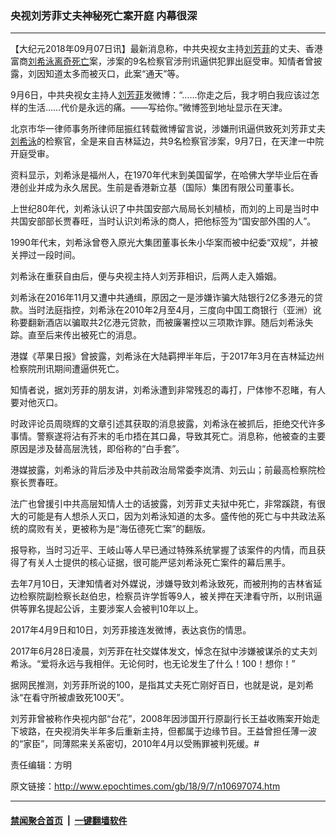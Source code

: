 ### 央视刘芳菲丈夫神秘死亡案开庭 内幕很深
------------------------

<p>【大纪元2018年09月07日讯】最新消息称，中共央视女主持<a href="http://www.epochtimes.com/gb/tag/%E5%88%98%E8%8A%B3%E8%8F%B2.html">刘芳菲</a>的丈夫、香港富商<a href="http://www.epochtimes.com/gb/tag/%E5%88%98%E5%B8%8C%E6%B3%B3.html">刘希泳</a><a href="http://www.epochtimes.com/gb/tag/%E7%A6%BB%E5%A5%87%E6%AD%BB%E4%BA%A1.html">离奇死亡</a>案，涉案的9名检察官涉刑讯逼供犯罪出庭受审。知情者曾披露，刘因知道太多而被灭口，此案“通天”等。</p>
<p>9月6日，中共央视女主持人<a href="http://www.epochtimes.com/gb/tag/%E5%88%98%E8%8A%B3%E8%8F%B2.html">刘芳菲</a>发微博：“&#8230;&#8230;你走之后，我才明白我应该过怎样的生活&#8230;&#8230;代价是永远的痛。——写给你。”微博签到地址显示在天津。</p>
<p>北京市华一律师事务所律师屈振红转载微博留言说，涉嫌刑讯逼供致死刘芳菲丈夫<a href="http://www.epochtimes.com/gb/tag/%E5%88%98%E5%B8%8C%E6%B3%B3.html">刘希泳</a>的检察官，全是来自吉林延边，共9名检察官涉案，9月7日，在天津一中院开庭受审。</p>
<p>资料显示，刘希泳是福州人，在1970年代末到美国留学，在哈佛大学毕业后在香港创业并成为永久居民。生前是香港新立基（国际）集团有限公司董事长。</p>
<p>上世纪80年代，刘希泳认识了中共国安部六局局长刘植桢，而刘的上司是当时中共国安部部长贾春旺，当时认识刘希泳的商人，把他标签为“国安部外围的人”。</p>
<p>1990年代末，刘希泳曾卷入原光大集团董事长朱小华案而被中纪委“双规”，并被关押过一段时间。</p>
<p>刘希泳在重获自由后，便与央视主持人刘芳菲相识，后两人走入婚姻。</p>
<p>刘希泳在2016年11月又遭中共通缉，原因之一是涉嫌诈骗大陆银行2亿多港元的贷款。当时法庭指控，刘希泳在2010年2月至4月，三度向中国工商银行（亚洲）讹称要翻新酒店以骗取共2亿港元贷款，而被廉署控以三项欺诈罪。随后刘希泳失踪。直至后来传出被死亡的消息。</p>
<p>港媒《苹果日报》曾披露，刘希泳在大陆羁押半年后，于2017年3月在吉林延边州检察院刑讯期间遭逼供死亡。</p>
<p>知情者说，据刘芳菲的朋友讲，刘希泳遭到非常残忍的毒打，尸体惨不忍睹，有人要对他灭口。</p>
<p>时政评论员周晓辉的文章引述其获取的消息披露，刘希泳在被抓后，拒绝交代许多事情。警察遂将沾有芥末的毛巾捂在其口鼻，导致其死亡。消息称，他被查的主要原因是涉及替高层洗钱，即俗称的“白手套”。</p>
<p>港媒披露，刘希泳的背后涉及中共前政治局常委李岚清、刘云山；前最高检察院检察长贾春旺。</p>
<p>法广也曾援引中共高层知情人士的话披露，刘芳菲丈夫狱中死亡，非常蹊跷，有很大的可能是有人想杀人灭口，因为刘希泳知道的太多。盛传他的死亡与中共政法系统的腐败有关，更被称为是“海伍德死亡案”的翻版。</p>
<p>报导称，当时习近平、王岐山等人早已通过特殊系统掌握了该案件的内情，而且获得了有关人士提供的核心证据，很可能严惩刘希泳死亡案件的幕后黑手。</p>
<p>去年7月10日，天津知情者对外媒说，涉嫌导致刘希泳致死，而被刑拘的吉林省延边检察院副检察长赵伯忠，检察员许学哲等9人，被关押在天津看守所，以刑讯逼供等罪名提起公诉，主要涉案人会被判10年以上。</p>
<p>2017年4月9日和10日，刘芳菲接连发微博，表达哀伤的情思。</p>
<p>2017年6月28日凌晨，刘芳菲在社交媒体发文，悼念在狱中涉嫌被谋杀的丈夫刘希泳。“爱将永远与我相伴。无论何时，也无论发生了什么！100！想你！”</p>
<p>据网民推测，刘芳菲所说的100，是指其丈夫死亡刚好百日，也就是说，是刘希泳“在看守所被虐致死100天”。</p>
<p>刘芳菲曾被称作央视内部“台花”，2008年因涉国开行原副行长王益收贿案开始走下坡路，在央视消失半年多后重新主持，但都属于边缘节目。王益曾担任薄一波的“家臣”，同薄熙来关系密切，2010年4月以受贿罪被判死缓。#</p>
<p>责任编辑：方明</p>

原文链接：http://www.epochtimes.com/gb/18/9/7/n10697074.htm


------------------------
#### [禁闻聚合首页](https://github.com/gfw-breaker/banned-news/blob/master/README.md) &nbsp;|&nbsp;  [一键翻墙软件](https://github.com/gfw-breaker/nogfw/blob/master/README.md)